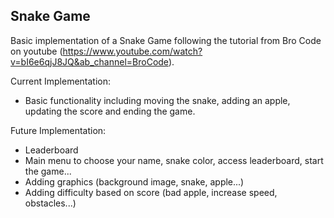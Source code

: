 Snake Game
-

Basic implementation of a Snake Game following the tutorial from Bro
Code on youtube (https://www.youtube.com/watch?v=bI6e6qjJ8JQ&ab_channel=BroCode).

Current Implementation:
- Basic functionality including moving the snake, adding an apple, updating the score and ending the game.

Future Implementation:
- Leaderboard
- Main menu to choose your name, snake color, access leaderboard, start the game...
- Adding graphics (background image, snake, apple...)
- Adding difficulty based on score (bad apple, increase speed, obstacles...)